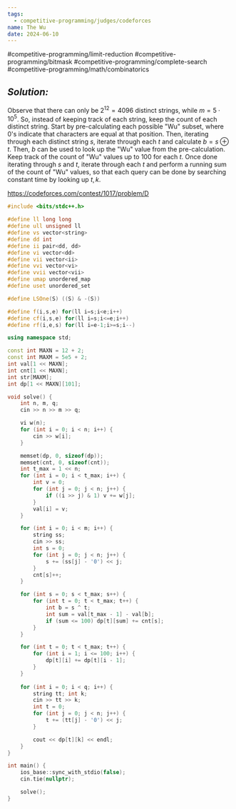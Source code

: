 ```yaml
---
tags:
  - competitive-programming/judges/codeforces
name: The Wu
date: 2024-06-10
---
```

#competitive-programming/limit-reduction #competitive-programming/bitmask #competitive-programming/complete-search #competitive-programming/math/combinatorics 
## _Solution:_
Observe that there can only be $2^{12}=4096$ distinct strings, while $m=5\cdot10^5$. So, instead of keeping track of each string, keep the count of each distinct string. Start by pre-calculating each possible "Wu" subset, where 0's indicate that characters are equal at that position. Then, iterating through each distinct string $s$, iterate through each $t$ and calculate $b=s\oplus t$. Then, $b$ can be used to look up the "Wu" value from the pre-calculation. Keep track of the count of "Wu" values up to $100$ for each $t$. Once done iterating through $s$ and $t$, iterate through each $t$ and perform a running sum of the count of "Wu" values, so that each query can be done by searching constant time by looking up $t,k$.

https://codeforces.com/contest/1017/problem/D
```cpp
#include <bits/stdc++.h>

#define ll long long
#define ull unsigned ll
#define vs vector<string>
#define dd int
#define ii pair<dd, dd>
#define vi vector<dd>
#define vii vector<ii>
#define vvi vector<vi>
#define vvii vector<vii>
#define umap unordered_map
#define uset unordered_set

#define LSOne(S) ((S) & -(S))

#define f(i,s,e) for(ll i=s;i<e;i++)
#define cf(i,s,e) for(ll i=s;i<=e;i++)
#define rf(i,e,s) for(ll i=e-1;i>=s;i--)

using namespace std;

const int MAXN = 12 + 2;
const int MAXM = 5e5 + 2;
int val[1 << MAXN];
int cnt[1 << MAXN];
int str[MAXM];
int dp[1 << MAXN][101];

void solve() {
    int n, m, q;
    cin >> n >> m >> q;

    vi w(n);
    for (int i = 0; i < n; i++) {
        cin >> w[i];
    }

    memset(dp, 0, sizeof(dp));
    memset(cnt, 0, sizeof(cnt));
    int t_max = 1 << n;
    for (int i = 0; i < t_max; i++) {
        int v = 0;
        for (int j = 0; j < n; j++) {
            if ((i >> j) & 1) v += w[j];
        }
        val[i] = v;
    }

    for (int i = 0; i < m; i++) {
        string ss;
        cin >> ss;
        int s = 0;
        for (int j = 0; j < n; j++) {
            s += (ss[j] - '0') << j;
        }
        cnt[s]++;
    }

    for (int s = 0; s < t_max; s++) {
        for (int t = 0; t < t_max; t++) {
            int b = s ^ t;
            int sum = val[t_max - 1] - val[b];
            if (sum <= 100) dp[t][sum] += cnt[s];
        }
    }

    for (int t = 0; t < t_max; t++) {
        for (int i = 1; i <= 100; i++) {
            dp[t][i] += dp[t][i - 1];
        }
    }
    
    for (int i = 0; i < q; i++) {
        string tt; int k;
        cin >> tt >> k;
        int t = 0;
        for (int j = 0; j < n; j++) {
            t += (tt[j] - '0') << j;
        }

        cout << dp[t][k] << endl;
    }
}

int main() {
    ios_base::sync_with_stdio(false);
    cin.tie(nullptr);

    solve();
}
```